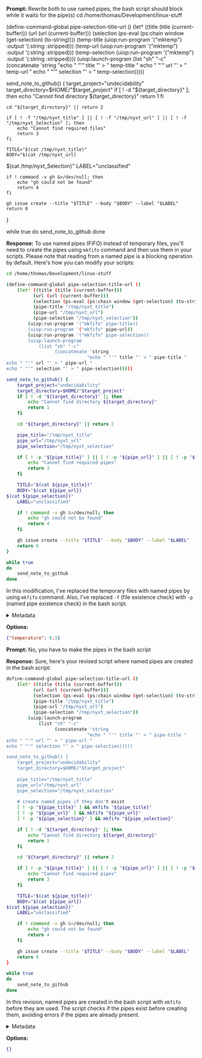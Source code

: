 **Prompt:**
Rewrite both to use named pipes, the bash script should block while it waits for the pipe(s)
 cd /home/thomas/Development/linux-stuff

  (define-command-global pipe-selection-title-url ()
      (let* ((title (title (current-buffer)))
            (url (url (current-buffer)))
            (selection (ps-eval (ps:chain window (get-selection) (to-string))))
            (temp-title (uiop:run-program '("mktemp") :output '(:string :stripped)))
            (temp-url (uiop:run-program '("mktemp") :output '(:string :stripped)))
            (temp-selection (uiop:run-program '("mktemp") :output '(:string :stripped))))
          (uiop:launch-program
              (list "sh" "-c"
                    (concatenate 'string
                                "echo " "'" title "' > " temp-title "
  echo " "'" url "' > " temp-url "
  echo " "'" selection "' > " temp-selection)))))


send_note_to_github() {
    target_project="undecidability"
    target_directory=$HOME/"$target_project"
    if [ ! -d "${target_directory}" ]; then
        echo "Cannot find directory ${target_directory}"
        return 1
    fi

    cd "${target_directory}" || return 2

    if [ ! -f "/tmp/nyxt_title" ] || [ ! -f "/tmp/nyxt_url" ] || [ ! -f "/tmp/nyxt_Selection" ]; then
        echo "Cannot find required files"
        return 3
    fi

    TITLE="$(cat /tmp/nyxt_title)"
    BODY="$(cat /tmp/nyxt_url)
$(cat /tmp/nyxt_Selection)"
    LABEL="unclassified"

    if ! command -v gh &>/dev/null; then
        echo "gh could not be found"
        return 4
    fi

    gh issue create --title "$TITLE" --body "$BODY" --label "$LABEL"
    return 0
}

while true
do
    send_note_to_github
done

**Response:**
To use named pipes (FIFO) instead of temporary files, you'll need to create the pipes using `mkfifo` command and then use them in your scripts. Please note that reading from a named pipe is a blocking operation by default. Here's how you can modify your scripts:

```bash
cd /home/thomas/Development/linux-stuff

(define-command-global pipe-selection-title-url ()
    (let* ((title (title (current-buffer)))
          (url (url (current-buffer)))
          (selection (ps-eval (ps:chain window (get-selection) (to-string))))
          (pipe-title "/tmp/nyxt_title")
          (pipe-url "/tmp/nyxt_url")
          (pipe-selection "/tmp/nyxt_selection"))
        (uiop:run-program '("mkfifo" pipe-title))
        (uiop:run-program '("mkfifo" pipe-url))
        (uiop:run-program '("mkfifo" pipe-selection))
        (uiop:launch-program
            (list "sh" "-c"
                  (concatenate 'string
                              "echo " "'" title "' > " pipe-title "
echo " "'" url "' > " pipe-url "
echo " "'" selection "' > " pipe-selection)))))

send_note_to_github() {
    target_project="undecidability"
    target_directory=$HOME/"$target_project"
    if [ ! -d "${target_directory}" ]; then
        echo "Cannot find directory ${target_directory}"
        return 1
    fi

    cd "${target_directory}" || return 2

    pipe_title="/tmp/nyxt_title"
    pipe_url="/tmp/nyxt_url"
    pipe_selection="/tmp/nyxt_selection"

    if [ ! -p "${pipe_title}" ] || [ ! -p "${pipe_url}" ] || [ ! -p "${pipe_selection}" ]; then
        echo "Cannot find required pipes"
        return 3
    fi

    TITLE="$(cat ${pipe_title})"
    BODY="$(cat ${pipe_url})
$(cat ${pipe_selection})"
    LABEL="unclassified"

    if ! command -v gh &>/dev/null; then
        echo "gh could not be found"
        return 4
    fi

    gh issue create --title "$TITLE" --body "$BODY" --label "$LABEL"
    return 0
}

while true
do
    send_note_to_github
done
```

In this modification, I've replaced the temporary files with named pipes by using `mkfifo` command. Also, I've replaced `-f` (file existence check) with `-p` (named pipe existence check) in the bash script.

<details><summary>Metadata</summary>

- Duration: 68434 ms
- Datetime: 2023-10-24T13:46:09.646151
- Model: gpt-4-0613

</details>

**Options:**
```json
{"temperature": 0.5}
```

**Prompt:**
No, you have to make the pipes in the bash script

**Response:**
Sure, here's your revised script where named pipes are created in the bash script:

```bash
define-command-global pipe-selection-title-url ()
    (let* ((title (title (current-buffer)))
          (url (url (current-buffer)))
          (selection (ps-eval (ps:chain window (get-selection) (to-string))))
          (pipe-title "/tmp/nyxt_title")
          (pipe-url "/tmp/nyxt_url")
          (pipe-selection "/tmp/nyxt_selection"))
        (uiop:launch-program
            (list "sh" "-c"
                  (concatenate 'string
                              "echo " "'" title "' > " pipe-title "
echo " "'" url "' > " pipe-url "
echo " "'" selection "' > " pipe-selection)))))

send_note_to_github() {
    target_project="undecidability"
    target_directory=$HOME/"$target_project"
    
    pipe_title="/tmp/nyxt_title"
    pipe_url="/tmp/nyxt_url"
    pipe_selection="/tmp/nyxt_selection"
    
    # create named pipes if they don't exist 
    [ ! -p "${pipe_title}" ] && mkfifo "${pipe_title}"
    [ ! -p "${pipe_url}" ] && mkfifo "${pipe_url}"
    [ ! -p "${pipe_selection}" ] && mkfifo "${pipe_selection}"

    if [ ! -d "${target_directory}" ]; then
        echo "Cannot find directory ${target_directory}"
        return 1
    fi

    cd "${target_directory}" || return 2

    if [ ! -p "${pipe_title}" ] || [ ! -p "${pipe_url}" ] || [ ! -p "${pipe_selection}" ]; then
        echo "Cannot find required pipes"
        return 3
    fi

    TITLE="$(cat ${pipe_title})"
    BODY="$(cat ${pipe_url})
$(cat ${pipe_selection})"
    LABEL="unclassified"

    if ! command -v gh &>/dev/null; then
        echo "gh could not be found"
        return 4
    fi

    gh issue create --title "$TITLE" --body "$BODY" --label "$LABEL"
    return 0
}

while true
do
    send_note_to_github
done
```

In this revision, named pipes are created in the bash script with `mkfifo` before they are used. The script checks if the pipes exist before creating them, avoiding errors if the pipes are already present.


<details><summary>Metadata</summary>

- Duration: 66244 ms
- Datetime: 2023-10-24T13:48:40.369818
- Model: gpt-4-0613

</details>

**Options:**
```json
{}
```


